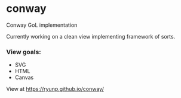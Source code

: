 # conway
Conway GoL implementation

Currently working on a clean view implementing framework of sorts.

### View goals:
 - SVG
 - HTML
 - Canvas

View at https://ryunp.github.io/conway/
